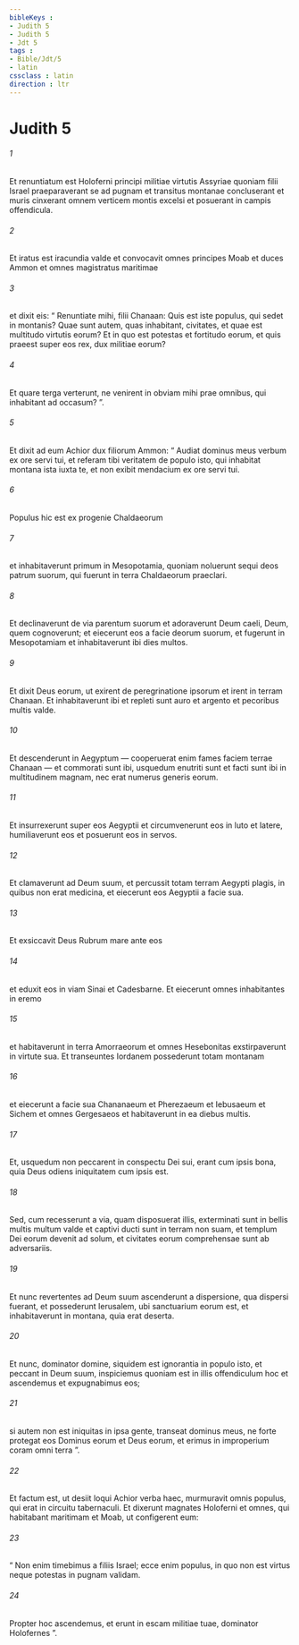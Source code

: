 ```yaml
---
bibleKeys : 
- Judith 5
- Judith 5
- Jdt 5
tags : 
- Bible/Jdt/5
- latin
cssclass : latin
direction : ltr
---
```


# Judith 5

###### 1
Et renuntiatum est Holoferni principi militiae virtutis Assyriae quoniam filii Israel praeparaverant se ad pugnam et transitus montanae concluserant et muris cinxerant omnem verticem montis excelsi et posuerant in campis offendicula. 
###### 2
Et iratus est iracundia valde et convocavit omnes principes Moab et duces Ammon et omnes magistratus maritimae 
###### 3
et dixit eis: “ Renuntiate mihi, filii Chanaan: Quis est iste populus, qui sedet in montanis? Quae sunt autem, quas inhabitant, civitates, et quae est multitudo virtutis eorum? Et in quo est potestas et fortitudo eorum, et quis praeest super eos rex, dux militiae eorum? 
###### 4
Et quare terga verterunt, ne venirent in obviam mihi prae omnibus, qui inhabitant ad occasum? ”. 
###### 5
Et dixit ad eum Achior dux filiorum Ammon: “ Audiat dominus meus verbum ex ore servi tui, et referam tibi veritatem de populo isto, qui inhabitat montana ista iuxta te, et non exibit mendacium ex ore servi tui. 
###### 6
Populus hic est ex progenie Chaldaeorum 
###### 7
et inhabitaverunt primum in Mesopotamia, quoniam noluerunt sequi deos patrum suorum, qui fuerunt in terra Chaldaeorum praeclari. 
###### 8
Et declinaverunt de via parentum suorum et adoraverunt Deum caeli, Deum, quem cognoverunt; et eiecerunt eos a facie deorum suorum, et fugerunt in Mesopotamiam et inhabitaverunt ibi dies multos. 
###### 9
Et dixit Deus eorum, ut exirent de peregrinatione ipsorum et irent in terram Chanaan. Et inhabitaverunt ibi et repleti sunt auro et argento et pecoribus multis valde. 
###### 10
Et descenderunt in Aegyptum — cooperuerat enim fames faciem terrae Chanaan — et commorati sunt ibi, usquedum enutriti sunt et facti sunt ibi in multitudinem magnam, nec erat numerus generis eorum. 
###### 11
Et insurrexerunt super eos Aegyptii et circumvenerunt eos in luto et latere, humiliaverunt eos et posuerunt eos in servos. 
###### 12
Et clamaverunt ad Deum suum, et percussit totam terram Aegypti plagis, in quibus non erat medicina, et eiecerunt eos Aegyptii a facie sua. 
###### 13
Et exsiccavit Deus Rubrum mare ante eos 
###### 14
et eduxit eos in viam Sinai et Cadesbarne. Et eiecerunt omnes inhabitantes in eremo 
###### 15
et habitaverunt in terra Amorraeorum et omnes Hesebonitas exstirpaverunt in virtute sua. Et transeuntes Iordanem possederunt totam montanam 
###### 16
et eiecerunt a facie sua Chananaeum et Pherezaeum et Iebusaeum et Sichem et omnes Gergesaeos et habitaverunt in ea diebus multis. 
###### 17
Et, usquedum non peccarent in conspectu Dei sui, erant cum ipsis bona, quia Deus odiens iniquitatem cum ipsis est. 
###### 18
Sed, cum recesserunt a via, quam disposuerat illis, exterminati sunt in bellis multis multum valde et captivi ducti sunt in terram non suam, et templum Dei eorum devenit ad solum, et civitates eorum comprehensae sunt ab adversariis. 
###### 19
Et nunc revertentes ad Deum suum ascenderunt a dispersione, qua dispersi fuerant, et possederunt Ierusalem, ubi sanctuarium eorum est, et inhabitaverunt in montana, quia erat deserta. 
###### 20
Et nunc, dominator domine, siquidem est ignorantia in populo isto, et peccant in Deum suum, inspiciemus quoniam est in illis offendiculum hoc et ascendemus et expugnabimus eos; 
###### 21
si autem non est iniquitas in ipsa gente, transeat dominus meus, ne forte protegat eos Dominus eorum et Deus eorum, et erimus in improperium coram omni terra ”. 
###### 22
Et factum est, ut desiit loqui Achior verba haec, murmuravit omnis populus, qui erat in circuitu tabernaculi. Et dixerunt magnates Holoferni et omnes, qui habitabant maritimam et Moab, ut configerent eum: 
###### 23
“ Non enim timebimus a filiis Israel; ecce enim populus, in quo non est virtus neque potestas in pugnam validam. 
###### 24
Propter hoc ascendemus, et erunt in escam militiae tuae, dominator Holofernes ”.
